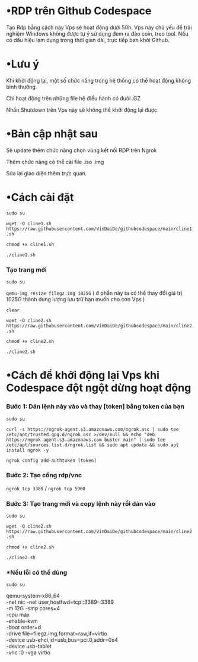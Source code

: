# •RDP trên Github Codespace
Tạo Rdp bằng cách này Vps sẽ hoạt động dưới 50h. Vps này chủ yếu để trải nghiệm Windows không được tự ý sử dụng đem ra đào coin, treo tool. Nếu có dấu hiệu lạm dụng trong thời gian dài, trực tiếp ban khỏi Github.
# •Lưu ý
Khi khởi động lại, một số chức năng trong hệ thống có thể hoạt động không bình thường.

Chỉ hoạt động trên những file hệ điều hành có đuôi .GZ

Nhấn Shutdown trên Vps này sẽ không thể khởi động lại được

# •Bản cập nhật sau
Sẽ update thêm chức năng chọn vùng kết nối RDP trên Ngrok

Thêm chức năng có thể cài file .iso .img

Sửa lại giao diện thêm trực quan.
# •Cách cài đặt
```sudo su```

```wget -O cline1.sh https://raw.githubusercontent.com/VinDaiDe/githubcodespace/main/cline1.sh```


```chmod +x cline1.sh```


```./cline1.sh```
### Tạo trang mới
```sudo su```

```qemu-img resize filegz.img 1025G``` ( ở phần này ta có thể thay đổi giá trị 1025G thành dung lượng lưu trữ bạn muốn cho con Vps )

```clear```

```wget -O cline2.sh https://raw.githubusercontent.com/VinDaiDe/githubcodespace/main/cline2.sh```


```chmod +x cline2.sh```


```./cline2.sh```
# •Cách để khởi động lại Vps khi Codespace đột ngột dừng hoạt động
### Bước 1: Dán lệnh này vào và thay [token] bằng token của bạn
```sudo su```


```curl -s https://ngrok-agent.s3.amazonaws.com/ngrok.asc | sudo tee /etc/apt/trusted.gpg.d/ngrok.asc >/dev/null && echo "deb https://ngrok-agent.s3.amazonaws.com buster main" | sudo tee /etc/apt/sources.list.d/ngrok.list && sudo apt update && sudo apt install ngrok -y```

```ngrok config add-authtoken [token]```
### Bước 2: Tạo cổng rdp/vnc
```ngrok tcp 3389``` /
```ngrok tcp 5900```
### Bước 3: Tạo trang mới và copy lệnh này rồi dán vào
```sudo su``` 

```wget -O cline2.sh https://raw.githubusercontent.com/VinDaiDe/githubcodespace/main/cline2.sh```


```chmod +x cline2.sh```


```./cline2.sh```
### *Nếu lỗi có thể dùng
```sudo su```


qemu-system-x86_64 \
-net nic -net user,hostfwd=tcp::3389-:3389 \
-m 12G -smp cores=4 \
-cpu max \
-enable-kvm \
-boot order=d \
-drive file=filegz.img,format=raw,if=virtio \
-device usb-ehci,id=usb,bus=pci.0,addr=0x4 \
-device usb-tablet \
-vnc :0 -vga virtio

